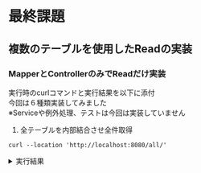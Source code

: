 # 最終課題
## 複数のテーブルを使用したReadの実装
### MapperとControllerのみでReadだけ実装
実行時のcurlコマンドと実行結果を以下に添付  
今回は６種類実装してみました  
※Serviceや例外処理、テストは今回は実装していません
1. 全テーブルを内部結合させ全件取得
```
curl --location 'http://localhost:8080/all/'
```
<details><summary>実行結果</summary><div>

  <img width="1280" alt="スクリーンショット 2024-02-22 18 14 15" src="https://github.com/kawara777/Book-Application/assets/138858245/37182655-7fc9-4833-ba17-42fb538481eb">
</div></details>
